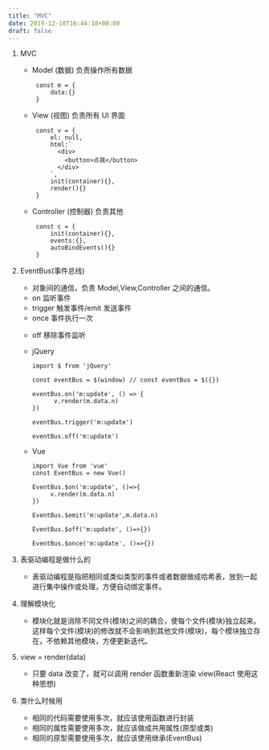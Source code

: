 ```yaml
---
title: "MVC"
date: 2019-12-10T16:44:18+08:00
draft: false
---
```


1. MVC

   - Model (数据) 负责操作所有数据

     ```
      const m = {
          data:{}
      }
     ```

   - View (视图) 负责所有 UI 界面

     ```
      const v = {
          el: null,
          html:`
            <div>
              <button>点我</button>
            </div>
          `,
          init(container){},
          render(){}
      }
     ```

   - Controller (控制器) 负责其他

     ```
      const c = {
          init(container){},
          events:{},
          autoBindEvents(){}
      }
     ```

2. EventBus(事件总线)

   - 对象间的通信，负责 Model,View,Controller 之间的通信。

   * on 监听事件

   - trigger 触发事件/emit 发送事件

   * once 事件执行一次

   - off 移除事件监听

   - jQuery

     ```
     import $ from 'jQuery'

     const eventBus = $(window) // const eventBus = $({})

     eventBus.on('m:update', () => {
           v.render(m.data.n)
     })

     eventBus.trigger('m:update')

     eventBus.off('m:update')
     ```

   - Vue

     ```
     import Vue from 'vue'
     const EventBus = new Vue()

     EventBus.$on('m:update', ()=>{
          v.render(m.data.n)
     })

     EventBus.$emit('m:update',m.data.n)

     EventBus.$off('m:update', ()=>{})

     EventBus.$once('m:update', ()=>{})
     ```

3. 表驱动编程是做什么的

   - 表驱动编程是指把相同或类似类型的事件或者数据做成哈希表，放到一起进行集中操作或处理，方便自动绑定事件。

4. 理解模块化

   - 模块化就是消除不同文件(模块)之间的耦合，使每个文件(模块)独立起来。这样每个文件(模块)的修改就不会影响到其他文件(模块)，每个模块独立存在，不依赖其他模块，方便更新迭代。

5. view = render(data)

   - 只要 data 改变了，就可以调用 render 函数重新渲染 view(React 使用这种思想)

6. 类什么时候用
   - 相同的代码需要使用多次，就应该使用函数进行封装
   - 相同的属性需要使用多次，就应该做成共用属性(原型或类)
   - 相同的原型需要使用多次，就应该使用继承(EventBus)
